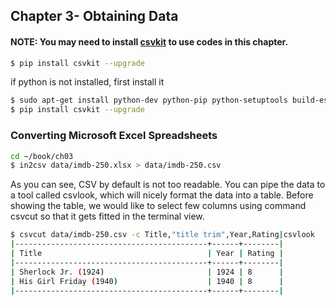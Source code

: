 ## Chapter 3- Obtaining Data

#### NOTE: You may need to install [csvkit](https://csvkit.readthedocs.org/en/0.9.0/) to use codes in this chapter.
```sh
$ pip install csvkit --upgrade
```
if python is not installed, first install it
```sh
$ sudo apt-get install python-dev python-pip python-setuptools build-essential
$ pip install csvkit --upgrade
```

### Converting Microsoft Excel Spreadsheets
```sh
cd ~/book/ch03
$ in2csv data/imdb-250.xlsx > data/imdb-250.csv
```

As you can see, CSV by default is not too readable. You can pipe the data to a tool called csvlook, which will nicely format the data into a table.
Before showing the table, we would like to select few columns using command csvcut so that it gets fitted in the terminal view.
```sh
$ csvcut data/imdb-250.csv -c Title,"title trim",Year,Rating|csvlook
|-------------------------------------------+------+--------|
| Title                                     | Year | Rating |
|-------------------------------------------+------+--------|
| Sherlock Jr. (1924)                       | 1924 | 8      |
| His Girl Friday (1940)                    | 1940 | 8      |
|-------------------------------------------+------+--------|
``` 
